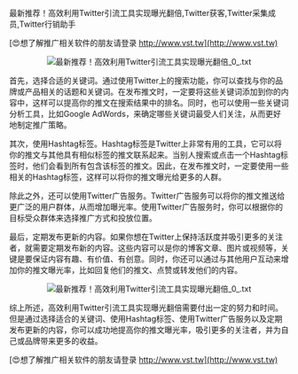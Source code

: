 最新推荐！高效利用Twitter引流工具实现曝光翻倍,Twitter获客,Twitter采集成员,Twitter行销助手

[😍想了解推广相关软件的朋友请登录 http://www.vst.tw](http://www.vst.tw)

 <center><img src="https://vst.tw/MP4/tuiguang/png/3.png" alt="最新推荐！高效利用Twitter引流工具实现曝光翻倍_0_.txt"></center>

首先，选择合适的关键词。通过使用Twitter上的搜索功能，你可以查找与你的品牌或产品相关的话题和关键词。在发布推文时，一定要将这些关键词添加到你的内容中，这样可以提高你的推文在搜索结果中的排名。同时，也可以使用一些关键词分析工具，比如Google AdWords，来确定哪些关键词最受人们关注，从而更好地制定推广策略。

其次，使用Hashtag标签。Hashtag标签是Twitter上非常有用的工具，它可以将你的推文与其他具有相似标签的推文联系起来。当别人搜索或点击一个Hashtag标签时，他们会看到所有包含该标签的推文。因此，在发布推文时，一定要使用一些相关的Hashtag标签，这样可以将你的推文曝光给更多的人群。

除此之外，还可以使用Twitter广告服务。Twitter广告服务可以将你的推文推送给更广泛的用户群体，从而增加曝光率。使用Twitter广告服务时，你可以根据你的目标受众群体来选择推广方式和投放位置。

最后，定期发布更新的内容。如果你想在Twitter上保持活跃度并吸引更多的关注者，就需要定期发布新的内容。这些内容可以是你的博客文章、图片或视频等，关键是要保证内容有趣、有价值、有创意。同时，你还可以通过与其他用户互动来增加你的推文曝光率，比如回复他们的推文、点赞或转发他们的内容。

 <center><img src="https://vst.tw/MP4/tuiguang/png/2.png" alt="最新推荐！高效利用Twitter引流工具实现曝光翻倍_0_.txt"></center>

综上所述，高效利用Twitter引流工具实现曝光翻倍需要付出一定的努力和时间。但是通过选择适合的关键词、使用Hashtag标签、使用Twitter广告服务以及定期发布更新的内容，你可以成功地提高你的推文曝光率，吸引更多的关注者，并为自己或品牌带来更多的收益。

[😍想了解推广相关软件的朋友请登录 http://www.vst.tw](http://www.vst.tw)



